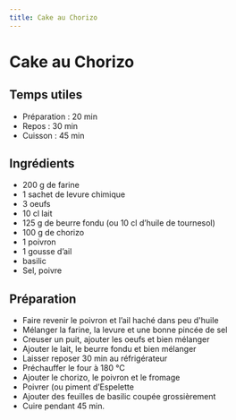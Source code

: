 ```yaml
---
title: Cake au Chorizo
---
```


# Cake au Chorizo

## Temps utiles

- Préparation : 20 min
- Repos : 30 min
- Cuisson : 45 min

## Ingrédients

- 200 g de farine
- 1 sachet de levure chimique
- 3 oeufs
- 10 cl lait
- 125 g de beurre fondu (ou 10 cl d’huile de tournesol)
- 100 g de chorizo
- 1 poivron
- 1 gousse d’ail
- basilic
- Sel, poivre

## Préparation

- Faire revenir le poivron et l’ail haché dans peu d'huile
- Mélanger la farine, la levure et une bonne pincée de sel
- Creuser un puit, ajouter les oeufs et bien mélanger
- Ajouter le lait, le beurre fondu et bien mélanger
- Laisser reposer 30 min au réfrigérateur
- Préchauffer le four à 180 °C
- Ajouter le chorizo, le poivron et le fromage
- Poivrer (ou piment d’Espelette
- Ajouter des feuilles de basilic coupée grossièrement
- Cuire pendant 45 min.
